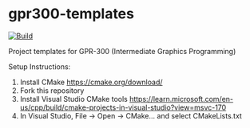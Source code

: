 # gpr300-templates

[![Build](/../../actions/workflows/main.yml/badge.svg)](/../../actions/workflows/main.yml)

Project templates for GPR-300 (Intermediate Graphics Programming)

Setup Instructions:
1. Install CMake https://cmake.org/download/
2. Fork this repository
3. Install Visual Studio CMake tools https://learn.microsoft.com/en-us/cpp/build/cmake-projects-in-visual-studio?view=msvc-170
4. In Visual Studio, File -> Open -> CMake... and select CMakeLists.txt
